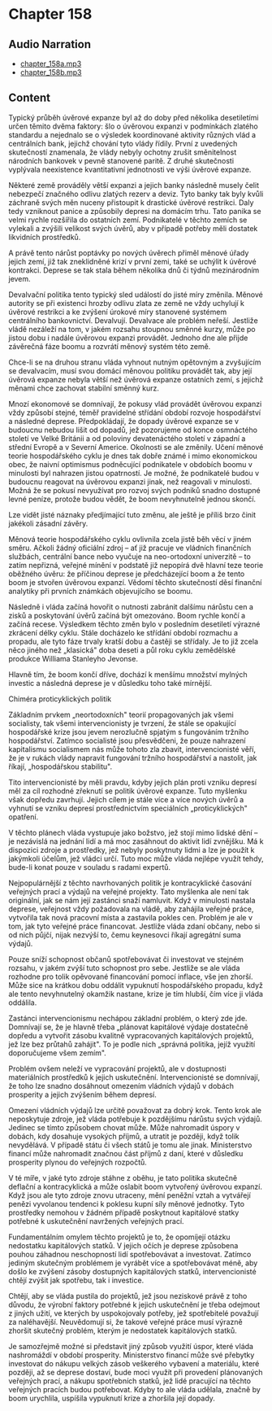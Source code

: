 # Chapter 158

## Audio Narration

- [chapter_158a.mp3](../5-audio-chunks-espeak/chapter_158a.mp3)
- [chapter_158b.mp3](../5-audio-chunks-espeak/chapter_158b.mp3)

## Content

<!-- Source: ESPEAK_AUDIO-chapter_158a-OPTIMIZED.md -->

Typický průběh úvěrové expanze byl až do doby před několika desetiletími určen těmito dvěma faktory: šlo o úvěrovou expanzi v podmínkách zlatého standardu a nejednalo se o výsledek koordinované aktivity různých vlád a centrálních bank, jejichž chování tyto vlády řídily. První z uvedených skutečností znamenala, že vlády nebyly ochotny zrušit směnitelnost národních bankovek v pevně stanovené paritě. Z druhé skutečnosti vyplývala neexistence kvantitativní jednotnosti ve výši úvěrové expanze.

Některé země prováděly větší expanzi a jejich banky následně musely čelit nebezpečí značného odlivu zlatých rezerv a deviz. Tyto banky tak byly kvůli záchraně svých měn nuceny přistoupit k drastické úvěrové restrikci. Daly tedy vzniknout panice a způsobily depresi na domácím trhu. Tato panika se velmi rychle rozšířila do ostatních zemí. Podnikatelé v těchto zemích se vylekali a zvýšili velikost svých úvěrů, aby v případě potřeby měli dostatek likvidních prostředků.

A právě tento nárůst poptávky po nových úvěrech přiměl měnové úřady jejich zemí, již tak zneklidněné krizí v první zemi, také se uchýlit k úvěrové kontrakci. Deprese se tak stala během několika dnů či týdnů mezinárodním jevem.

Devalvační politika tento typický sled událostí do jisté míry změnila. Měnové autority se při existenci hrozby odlivu zlata ze země ne vždy uchylují k úvěrové restrikci a ke zvýšení úrokové míry stanovené systémem centrálního bankovnictví. Devalvují. Devalvace ale problém neřeší. Jestliže vládě nezáleží na tom, v jakém rozsahu stoupnou směnné kurzy, může po jistou dobu i nadále úvěrovou expanzi provádět. Jednoho dne ale přijde závěrečná fáze boomu a rozvrátí měnový systém této země.

Chce-li se na druhou stranu vláda vyhnout nutným opětovným a zvyšujícím se devalvacím, musí svou domácí měnovou politiku provádět tak, aby její úvěrová expanze nebyla větší než úvěrová expanze ostatních zemí, s jejichž měnami chce zachovat stabilní směnný kurz.

Mnozí ekonomové se domnívají, že pokusy vlád provádět úvěrovou expanzi vždy způsobí stejné, téměř pravidelné střídání období rozvoje hospodářství a následné deprese. Předpokládají, že dopady úvěrové expanze se v budoucnu nebudou lišit od dopadů, jež pozorujeme od konce osmnáctého století ve Velké Británii a od poloviny devatenáctého století v západní a střední Evropě a v Severní Americe. Okolnosti se ale změnily. Učení měnové teorie hospodářského cyklu je dnes tak dobře známé i mimo ekonomickou obec, že naivní optimismus podněcující podnikatele v obdobích boomu v minulosti byl nahrazen jistou opatrností. Je možné, že podnikatelé budou v budoucnu reagovat na úvěrovou expanzi jinak, než reagovali v minulosti. Možná že se pokusí nevyužívat pro rozvoj svých podniků snadno dostupné levné peníze, protože budou vědět, že boom nevyhnutelně jednou skončí.

Lze vidět jisté náznaky předjímající tuto změnu, ale ještě je příliš brzo činit jakékoli zásadní závěry.

Měnová teorie hospodářského cyklu ovlivnila zcela jistě běh věcí v jiném směru. Ačkoli žádný oficiální zdroj – ať již pracuje ve vládních finančních službách, centrální bance nebo vyučuje na neo-ortodoxní univerzitě – to zatím nepřizná, veřejné mínění v podstatě již nepopírá dvě hlavní teze teorie oběžného úvěru: že příčinou deprese je předcházející boom a že tento boom je stvořen úvěrovou expanzí. Vědomí těchto skutečností děsí finanční analytiky při prvních známkách objevujícího se boomu.

Následně i vláda začíná hovořit o nutnosti zabránit dalšímu nárůstu cen a zisků a poskytování úvěrů začíná být omezováno. Boom rychle končí a začíná recese. Výsledkem těchto změn bylo v posledním desetiletí výrazné zkrácení délky cyklu. Stále docházelo ke střídání období rozmachu a propadu, ale tyto fáze trvaly kratší dobu a častěji se střídaly. Je to již zcela něco jiného než „klasická" doba deseti a půl roku cyklu zemědělské produkce Williama Stanleyho Jevonse.

Hlavně tím, že boom končí dříve, dochází k menšímu množství mylných investic a následná deprese je v důsledku toho také mírnější.

Chiméra proticyklických politik

Základním prvkem „neortodoxních" teorií propagovaných jak všemi socialisty, tak všemi intervencionisty je tvrzení, že stále se opakující hospodářské krize jsou jevem nerozlučně spjatým s fungováním tržního hospodářství. Zatímco socialisté jsou přesvědčeni, že pouze nahrazení kapitalismu socialismem nás může tohoto zla zbavit, intervencionisté věří, že je v rukách vlády napravit fungování tržního hospodářství a nastolit, jak říkají, „hospodářskou stabilitu".

Tito intervencionisté by měli pravdu, kdyby jejich plán proti vzniku depresí měl za cíl rozhodné zřeknutí se politik úvěrové expanze. Tuto myšlenku však dopředu zavrhují. Jejich cílem je stále více a více nových úvěrů a vyhnutí se vzniku depresí prostřednictvím speciálních „proticyklických" opatření.

<!-- Source: ESPEAK_AUDIO-chapter_158b-OPTIMIZED.md -->

V těchto plánech vláda vystupuje jako božstvo, jež stojí mimo lidské dění – je nezávislá na jednání lidí a má moc zasáhnout do aktivit lidí zvnějšku. Má k dispozici zdroje a prostředky, jež nebyly poskytnuty lidmi a lze je použít k jakýmkoli účelům, jež vládci určí. Tuto moc může vláda nejlépe využít tehdy, bude-li konat pouze v souladu s radami expertů.

Nejpopulárnější z těchto navrhovaných politik je kontracyklické časování veřejných prací a výdajů na veřejné projekty. Tato myšlenka ale není tak originální, jak se nám její zastánci snaží namluvit. Když v minulosti nastala deprese, veřejnost vždy požadovala na vládě, aby zahájila veřejné práce, vytvořila tak nová pracovní místa a zastavila pokles cen. Problém je ale v tom, jak tyto veřejné práce financovat. Jestliže vláda zdaní občany, nebo si od nich půjčí, nijak nezvýší to, čemu keynesovci říkají agregátní suma výdajů.

Pouze sníží schopnost občanů spotřebovávat či investovat ve stejném rozsahu, v jakém zvýší tuto schopnost pro sebe. Jestliže se ale vláda rozhodne pro tolik opěvované financování pomocí inflace, vše jen zhorší. Může sice na krátkou dobu oddálit vypuknutí hospodářského propadu, když ale tento nevyhnutelný okamžik nastane, krize je tím hlubší, čím více ji vláda oddálila.

Zastánci intervencionismu nechápou základní problém, o který zde jde. Domnívají se, že je hlavně třeba „plánovat kapitálové výdaje dostatečně dopředu a vytvořit zásobu kvalitně vypracovaných kapitálových projektů, jež lze bez průtahů zahájit". To je podle nich „správná politika, jejíž využití doporučujeme všem zemím".

Problém ovšem neleží ve vypracování projektů, ale v dostupnosti materiálních prostředků k jejich uskutečnění. Intervencionisté se domnívají, že toho lze snadno dosáhnout omezením vládních výdajů v dobách prosperity a jejich zvýšením během depresí.

Omezení vládních výdajů lze určitě považovat za dobrý krok. Tento krok ale neposkytuje zdroje, jež vláda potřebuje k pozdějšímu nárůstu svých výdajů. Jedinec se tímto způsobem chovat může. Může nahromadit úspory v dobách, kdy dosahuje vysokých příjmů, a utratit je později, když tolik nevydělává. V případě státu či všech států je tomu ale jinak. Ministerstvo financí může nahromadit značnou část příjmů z daní, které v důsledku prosperity plynou do veřejných rozpočtů.

V té míře, v jaké tyto zdroje stáhne z oběhu, je tato politika skutečně deflační a kontracyklická a může oslabit boom vytvořený úvěrovou expanzí. Když jsou ale tyto zdroje znovu utraceny, mění peněžní vztah a vytvářejí penězi vyvolanou tendenci k poklesu kupní síly měnové jednotky. Tyto prostředky nemohou v žádném případě poskytnout kapitálové statky potřebné k uskutečnění navržených veřejných prací.

Fundamentálním omylem těchto projektů je to, že opomíjejí otázku nedostatku kapitálových statků. V jejich očích je deprese způsobena pouhou záhadnou neschopností lidí spotřebovávat a investovat. Zatímco jediným skutečným problémem je vyrábět více a spotřebovávat méně, aby došlo ke zvýšení zásoby dostupných kapitálových statků, intervencionisté chtějí zvýšit jak spotřebu, tak i investice.

Chtějí, aby se vláda pustila do projektů, jež jsou neziskové právě z toho důvodu, že výrobní faktory potřebné k jejich uskutečnění je třeba odejmout z jiných užití, ve kterých by uspokojovaly potřeby, jež spotřebitelé považují za naléhavější. Neuvědomují si, že takové veřejné práce musí výrazně zhoršit skutečný problém, kterým je nedostatek kapitálových statků.

Je samozřejmě možné si představit jiný způsob využití úspor, které vláda nashromáždí v období prosperity. Ministerstvo financí může své přebytky investovat do nákupu velkých zásob veškerého vybavení a materiálu, které později, až se deprese dostaví, bude moci využít při provedení plánovaných veřejných prací, a nákupu spotřebních statků, jež lidé pracující na těchto veřejných pracích budou potřebovat. Kdyby to ale vláda udělala, značně by boom urychlila, uspíšila vypuknutí krize a zhoršila její dopady.

